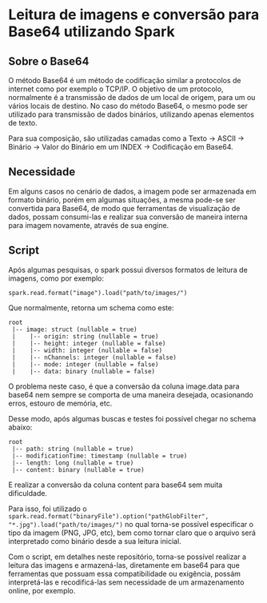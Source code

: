 # Leitura de imagens e conversão para Base64 utilizando Spark

## Sobre o Base64

O método Base64 é um método de codificação similar a protocolos de internet como por exemplo o TCP/IP. O objetivo de um protocolo, normalmente é a transmissão de dados de um local de origem, para um ou vários locais de destino. No caso do método Base64, o mesmo pode ser utilizado para transmissão de dados binários, utilizando apenas elementos de texto. 

Para sua composição, são utilizadas camadas como a Texto -> ASCII -> Binário -> Valor do Binário em um INDEX -> Codificação em Base64.

## Necessidade 

Em alguns casos no cenário de dados, a imagem pode ser armazenada em formato binário, porém em algumas situações, a mesma pode-se ser convertida para Base64, de modo que ferramentas de visualização de dados, possam consumi-las e realizar sua conversão de maneira interna para imagem novamente, através de sua engine. 

## Script

Após algumas pesquisas, o spark possui diversos formatos de leitura de imagens, como por exemplo: 

```
spark.read.format("image").load("path/to/images/")
```

Que normalmente, retorna um schema como este: 

```
root
 |-- image: struct (nullable = true)
 |    |-- origin: string (nullable = true)
 |    |-- height: integer (nullable = false)
 |    |-- width: integer (nullable = false)
 |    |-- nChannels: integer (nullable = false)
 |    |-- mode: integer (nullable = false)
 |    |-- data: binary (nullable = false)
```

O problema neste caso, é que a conversão da coluna image.data para base64 nem sempre se comporta de uma maneira desejada, ocasionando erros, estouro de memória, etc. 

Desse modo, após algumas buscas e testes foi possível chegar no schema abaixo: 

```
root
 |-- path: string (nullable = true)
 |-- modificationTime: timestamp (nullable = true)
 |-- length: long (nullable = true)
 |-- content: binary (nullable = true)
```

E realizar a conversão da coluna content para base64 sem muita dificuldade. 

Para isso, foi utilizado o ``` spark.read.format("binaryFile").option("pathGlobFilter", "*.jpg").load("path/to/images/") ``` no qual torna-se possível especificar o tipo da imagem (PNG, JPG, etc), bem como tornar claro que o arquivo será interpretado como binário desde a sua leitura inicial. 

Com o script, em detalhes neste repositório, torna-se possível realizar a leitura das imagens e armazená-las, diretamente em base64 para que ferramentas que possuam essa compatibilidade ou exigência, possám interpretá-las e recodificá-las sem necessidade de um armazenamento online, por exemplo. 







